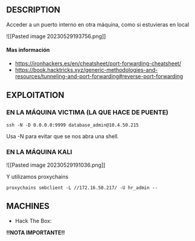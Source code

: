 
## DESCRIPTION

Acceder a un puerto interno en otra máquina, como si estuvieras en local

![[Pasted image 20230529193756.png]]

#### Mas información
*  https://ironhackers.es/en/cheatsheet/port-forwarding-cheatsheet/
* https://book.hacktricks.xyz/generic-methodologies-and-resources/tunneling-and-port-forwarding#reverse-port-forwarding


## EXPLOITATION

### EN LA MÁQUINA VICTIMA (LA QUE HACE DE PUENTE)

```
ssh -N -D 0.0.0.0:9999 database_admin@10.4.50.215  
```

Usa -N para evitar que se nos abra una shell.

### EN LA MÁQUINA KALI

![[Pasted image 20230529191036.png]]

Y utilizamos proxychains

```
proxychains smbclient -L //172.16.50.217/ -U hr_admin --
```
## MACHINES

* Hack The Box: 

**!!NOTA IMPORTANTE!!** 